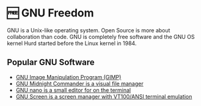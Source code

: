# 🆓 GNU Freedom

GNU is a Unix-like operating system. Open Source is more about
collaboration than code. GNU is completely free software and the
GNU OS kernel Hurd started before the Linux kernel in 1984.

## Popular GNU Software

- [GNU Image Manipulation Program (GIMP)](https://www.gimp.org/)
- [GNU Midnight Commander is a visual file manager](https://midnight-commander.org/)
- [GNU nano is a small editor for on the terminal](https://www.nano-editor.org/)
- [GNU Screen is a screen manager with VT100/ANSI terminal emulation](https://www.gnu.org/software/screen/)
